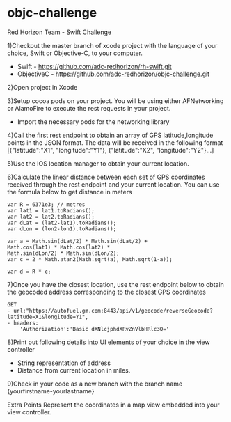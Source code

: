 # objc-challenge
Red Horizon Team - Swift Challenge

1)Checkout the master branch of xcode project with the language of your choice, Swift or Objective-C, to your computer.
- Swift  - https://github.com/adc-redhorizon/rh-swift.git
- ObjectiveC - https://github.com/adc-redhorizon/objc-challenge.git

2)Open project in Xcode

3)Setup cocoa pods on your project. You will be using either AFNetworking or AlamoFire to execute the rest requests in your project. 
- Import the necessary pods for the networking library

4)Call the first rest endpoint to obtain an array of GPS latitude,longitude points in the JSON format. The data will be received in the following format
    [{"latitude":"X1", "longitude":"Y1"}, {"latitude":"X2", "longitude":"Y2"}...]

5)Use the IOS location manager to obtain your current location.

6)Calculate the linear distance between each set of GPS coordinates received through the rest endpoint and your current location. You can use the formula below to get distance in meters


    var R = 6371e3; // metres
    var lat1 = lat1.toRadians();
    var lat2 = lat2.toRadians();
    var dLat = (lat2-lat1).toRadians();
    var dLon = (lon2-lon1).toRadians();

    var a = Math.sin(dLat/2) * Math.sin(dLat/2) +
    Math.cos(lat1) * Math.cos(lat2) *
    Math.sin(dLon/2) * Math.sin(dLon/2);
    var c = 2 * Math.atan2(Math.sqrt(a), Math.sqrt(1-a));

    var d = R * c;


7)Once you have the closest location, use the rest endpoint below to obtain the geocoded address corresponding to the closest GPS coordinates

    GET
    - url:"https://autofuel.gm.com:8443/api/v1/geocode/reverseGeocode?latitude=X1&longitude=Y1",
    - headers:
        'Authorization':'Basic dXNlcjphdXRvZnVlbHRlc3Q='


8)Print out following details into UI elements of your choice in the view controller
- String representation of address
- Distance from current location in miles.

9)Check in your code as a new branch with the branch name {yourfirstname-yourlastname}

Extra Points
Represent the coordinates in a map view embedded into your view controller.
